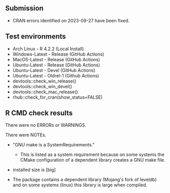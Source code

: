 ## Submission

- CRAN errors identified on 2023-09-27 have been fixed.

## Test environments

* Arch Linux - R 4.2.2 (Local Install)
* Windows-Latest - Release (GitHub Actions)
* MacOS-Latest - Release (GitHub Actions)
* Ubuntu-Latest - Release (GitHub Actions)
* Ubuntu-Latest - Devel (GitHub Actions)
* Ubuntu-Latest - Oldrel-1 (Github Actions)
* devtools::check_win_release()
* devtools::check_win_devel()
* devtools::check_mac_release()
* rhub::check_for_cran(show_status=FALSE)

## R CMD check results

There were no ERRORs or WARNINGS.

There were NOTEs.

 - "GNU make is a SystemRequirements."
   * This is listed as a system requirement because on some systems the CMake
     configuration of a dependent library creates a GNU make file.

 - installed size is [big]
  * The package contains a dependent library (Mojang's fork of leveldb) and on
    some systems (linux) this library is large when compiled.
